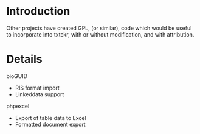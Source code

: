 # Introduction #

Other projects have created GPL, (or similar), code which would be useful to incorporate into txtckr, with or without modification, and with attribution.


# Details #

bioGUID
  * RIS format import
  * Linkeddata support

phpexcel
  * Export of table data to Excel
  * Formatted document export